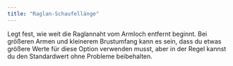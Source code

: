 ```yaml
---
title: "Raglan-Schaufellänge"
---
```


Legt fest, wie weit die Raglannaht vom Armloch entfernt beginnt. Bei größeren Armen und kleinerem Brustumfang kann es sein, dass du etwas größere Werte für diese Option verwenden musst, aber in der Regel kannst du den Standardwert ohne Probleme beibehalten.

